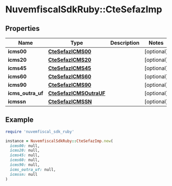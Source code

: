 # NuvemfiscalSdkRuby::CteSefazImp

## Properties

| Name | Type | Description | Notes |
| ---- | ---- | ----------- | ----- |
| **icms00** | [**CteSefazICMS00**](CteSefazICMS00.md) |  | [optional] |
| **icms20** | [**CteSefazICMS20**](CteSefazICMS20.md) |  | [optional] |
| **icms45** | [**CteSefazICMS45**](CteSefazICMS45.md) |  | [optional] |
| **icms60** | [**CteSefazICMS60**](CteSefazICMS60.md) |  | [optional] |
| **icms90** | [**CteSefazICMS90**](CteSefazICMS90.md) |  | [optional] |
| **icms_outra_uf** | [**CteSefazICMSOutraUF**](CteSefazICMSOutraUF.md) |  | [optional] |
| **icmssn** | [**CteSefazICMSSN**](CteSefazICMSSN.md) |  | [optional] |

## Example

```ruby
require 'nuvemfiscal_sdk_ruby'

instance = NuvemfiscalSdkRuby::CteSefazImp.new(
  icms00: null,
  icms20: null,
  icms45: null,
  icms60: null,
  icms90: null,
  icms_outra_uf: null,
  icmssn: null
)
```

